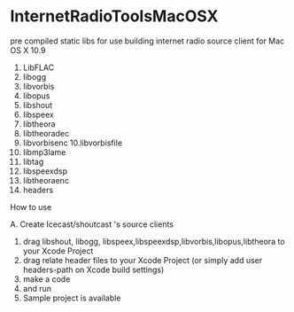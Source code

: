 # InternetRadioToolsMacOSX
pre compiled static libs for use building internet radio source client for Mac OS X 10.9

1. LibFLAC
2. libogg
3. libvorbis
4. libopus
5. libshout
6. libspeex
7. libtheora
8. libtheoradec
9. libvorbisenc
10.libvorbisfile
11. libmp3lame
12. libtag
13. libspeexdsp
15. libtheoraenc
16. headers <in zip format>

How to use

A. Create Icecast/shoutcast 's  source clients

1. drag libshout, libogg, libspeex,libspeexdsp,libvorbis,libopus,libtheora to your Xcode Project
2. drag relate header files to your Xcode Project (or simply add user headers-path on Xcode build settings)
3. make a code
4. and run
5. Sample project is available

